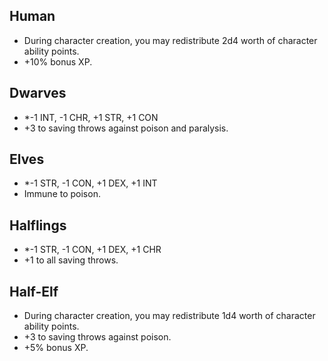 ## Human
* During character creation, you may redistribute 2d4 worth of character ability points.
* +10% bonus XP.

## Dwarves
* *-1 INT, -1 CHR, +1 STR, +1 CON
* +3 to saving throws against poison and paralysis.

## Elves
* *-1 STR, -1 CON, +1 DEX, +1 INT
* Immune to poison.

## Halflings
* *-1 STR, -1 CON, +1 DEX, +1 CHR
* +1 to all saving throws.

## Half-Elf
* During character creation, you may redistribute 1d4 worth of character ability points.
* +3 to saving throws against poison.
* +5% bonus XP.


